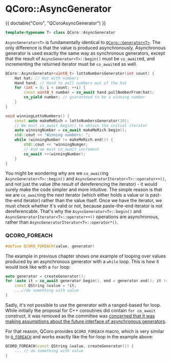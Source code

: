 <!--
SPDX-FileCopyrightText: 2022 Daniel Vrátil <dvratil@kde.org>

SPDX-License-Identifier: GFDL-1.3-or-later
-->

# QCoro::AsyncGenerator<T>

{{ doctable("Coro", "QCoroAsyncGenerator") }}

```cpp
template<typename T> class QCoro::AsyncGenerator
```

`AsyncGenerator<T>` is fundamentally identical to [`QCoro::Generator<T>`][qcoro-generator].
The only difference is that the value is produced asynchronously. Asynchronous
generator is used exactly the same way as synchronous generators, except that the
result of `AsyncGenerator<T>::begin()` must be `co_await`ed, and incrementing
the returned iterator must be `co_await`ed as well.

```cpp
QCoro::AsyncGenerator<uint8_t> lottoNumbersGenerator(int count) {
    Hat hat; // Hat with numbers
    Hand hand; // Hand to pull numbers out of the hat
    for (int = 0; i < count; ++i) {
        const uint8_t number = co_await hand.pullNumberFrom(hat);
        co_yield number; // guaranteed to be a winning number
    }
}

void winningLottoNumbers() {
    const auto makeMeRich = lottoNumbersGenerator(10);
    // We must co_await begin() to obtain the initial iterator
    auto winningNumber = co_await makeMeRich.begin();
    std::cout << "Winning numbers: ";
    while (winningNumber != makeMeRich.end()) {
        std::cout << *winningNumger;
        // And we must co_await increment
        co_await ++(winningNumber);
    }
}
```

You might be wondering why are we `co_await`ing `AsyncGenerator<T>::begin()` and
`AsyncGeneratorIterator<T>::operator++()`, and not just the value (the result of
dereferencing the iterator) - it would surely make the code simpler and more intuitive.
The simple reason is that we are `co_await`ing the next iterator (which either holds
a value or is past-the-end iterator) rather than the value itself. Once we have the
iterator, we must check whether it's valid or not, because paste-the-end iterator is
not dereferencable. That's why the `AsyncGenerator<T>::begin()` and
`AsyncGeneratorIterator<T>::operator++()` operations are asynchronous, rather than
`AsyncGeneratorIterator<T>::operator*()`.

### QCORO_FOREACH

```cpp
#define QCORO_FOREACH(value, generator)
```

The example in previous chapter shows one example of looping over values produced
by an asynchronous generator with a `while` loop. This is how it would look like
with a `for` loop:

```cpp
auto generator = createGenerator();
for (auto it = co_await generator.begin(), end = generator.end(); it != end; co_await ++it) {
    const QString &value = *it;
    ...//do something with value
}
```

Sadly, it's not possible to use the generator with a ranged-based for loop. While
initially the proposal for C++ coroutines did contain `for co_await` construct, it
was removed as the committee was [concerned that it was making assumptions about the
future interface of asynchronous generators][p0664r8c35].

For that reason, QCoro provides `QCORO_FOREACH` macro, which is very similar to
[`Q_FOREACH`][qdoc-qforeach] and works exactly like the for-loop in the example
above:

```cpp
QCORO_FOREACH(const QString &value, createGenerator()) {
    ... // do something with value
}
```

[qcoro-generator]: ./generator.md
[p0664r8c35]: https://www.open-std.org/jtc1/sc22/wg21/docs/papers/2019/p0664r8.html#35
[qdoc-qforeach]: https://doc.qt.io/qt-5/qtglobal.html#Q_FOREACH
